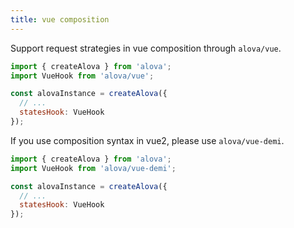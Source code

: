 ```yaml
---
title: vue composition
---
```


Support request strategies in vue composition through `alova/vue`.

```js
import { createAlova } from 'alova';
import VueHook from 'alova/vue';

const alovaInstance = createAlova({
  // ...
  statesHook: VueHook
});
```

If you use composition syntax in vue2, please use `alova/vue-demi`.

```js
import { createAlova } from 'alova';
import VueHook from 'alova/vue-demi';

const alovaInstance = createAlova({
  // ...
  statesHook: VueHook
});
```
